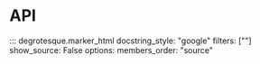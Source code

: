 API
===

::: degrotesque.marker_html
    docstring_style: "google"
    filters: [""]
    show_source: False
    options:
        members_order: "source"
    